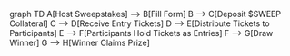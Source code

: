 graph TD
    A[Host Sweepstakes] --> B[Fill Form]
    B --> C[Deposit $SWEEP Collateral]
    C --> D[Receive Entry Tickets]
    D --> E[Distribute Tickets to Participants]
    E --> F[Participants Hold Tickets as Entries]
    F --> G[Draw Winner]
    G --> H[Winner Claims Prize]
